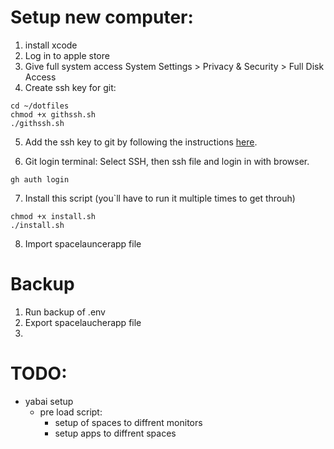 # Setup new computer:

1. install xcode
2. Log in to apple store
3. Give full system access System Settings > Privacy & Security > Full Disk Access
4. Create ssh key for git:

```
cd ~/dotfiles
chmod +x githssh.sh
./githssh.sh
```

5. Add the ssh key to git by following the instructions [here](https://docs.github.com/en/authentication/connecting-to-github-with-ssh/adding-a-new-ssh-key-to-your-github-account).

6. Git login terminal:
   Select SSH, then ssh file and login in with browser.

```
gh auth login
```

7. Install this script (you`ll have to run it multiple times to get throuh)

```
chmod +x install.sh
./install.sh
```

8. Import spacelauncerapp file

# Backup

1. Run backup of .env
2. Export spacelaucherapp file
3.

# TODO:

- yabai setup
  - pre load script:
    - setup of spaces to diffrent monitors
    - setup apps to diffrent spaces
